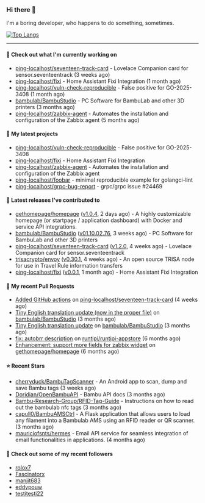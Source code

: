 ### Hi there 👋

I'm a boring developer, who happens to do something, sometimes.

[![Top Langs](https://github-readme-stats.vercel.app/api/top-langs/?username=ping-localhost&langs_count=8&theme=dracula&layout=compact)](https://github.com/anuraghazra/github-readme-stats)

---
#### 👷 Check out what I'm currently working on

- [ping-localhost/seventeen-track-card](https://github.com/ping-localhost/seventeen-track-card) - Lovelace Companion card for sensor.seventeentrack (3 weeks ago)
- [ping-localhost/fixi](https://github.com/ping-localhost/fixi) - Home Assistant Fixi Integration (1 month ago)
- [ping-localhost/vuln-check-reproducible](https://github.com/ping-localhost/vuln-check-reproducible) - False positive for GO-2025-3408 (1 month ago)
- [bambulab/BambuStudio](https://github.com/bambulab/BambuStudio) - PC Software for BambuLab and other 3D printers (3 months ago)
- [ping-localhost/zabbix-agent](https://github.com/ping-localhost/zabbix-agent) - Automates the installation and configuration of the Zabbix agent (5 months ago)



#### 🌱 My latest projects

- [ping-localhost/vuln-check-reproducible](https://github.com/ping-localhost/vuln-check-reproducible) - False positive for GO-2025-3408
- [ping-localhost/fixi](https://github.com/ping-localhost/fixi) - Home Assistant Fixi Integration
- [ping-localhost/zabbix-agent](https://github.com/ping-localhost/zabbix-agent) - Automates the installation and configuration of the Zabbix agent
- [ping-localhost/foobar](https://github.com/ping-localhost/foobar) - minimal reproducible example for golangci-lint
- [ping-localhost/grpc-bug-report](https://github.com/ping-localhost/grpc-bug-report) - grpc/grpc issue #24469



#### 🔭 Latest releases I've contributed to

- [gethomepage/homepage](https://github.com/gethomepage/homepage) ([v1.0.4](https://github.com/gethomepage/homepage/releases/tag/v1.0.4), 2 days ago) - A highly customizable homepage (or startpage / application dashboard) with Docker and service API integrations.
- [bambulab/BambuStudio](https://github.com/bambulab/BambuStudio) ([v01.10.02.76](https://github.com/bambulab/BambuStudio/releases/tag/v01.10.02.76), 3 weeks ago) - PC Software for BambuLab and other 3D printers
- [ping-localhost/seventeen-track-card](https://github.com/ping-localhost/seventeen-track-card) ([v1.2.0](https://github.com/ping-localhost/seventeen-track-card/releases/tag/v1.2.0), 4 weeks ago) - Lovelace Companion card for sensor.seventeentrack
- [trisacrypto/envoy](https://github.com/trisacrypto/envoy) ([v0.30.1](https://github.com/trisacrypto/envoy/releases/tag/v0.30.1), 4 weeks ago) - An open source TRISA node for use in Travel Rule information transfers
- [ping-localhost/fixi](https://github.com/ping-localhost/fixi) ([v0.0.1](https://github.com/ping-localhost/fixi/releases/tag/v0.0.1), 1 month ago) - Home Assistant Fixi Integration



#### 🔨 My recent Pull Requests

- [Added GitHub actions](https://github.com/ping-localhost/seventeen-track-card/pull/14) on [ping-localhost/seventeen-track-card](https://github.com/ping-localhost/seventeen-track-card) (4 weeks ago)
- [Tiny English translation update (now in the proper file)](https://github.com/bambulab/BambuStudio/pull/5559) on [bambulab/BambuStudio](https://github.com/bambulab/BambuStudio) (3 months ago)
- [Tiny English translation update](https://github.com/bambulab/BambuStudio/pull/5521) on [bambulab/BambuStudio](https://github.com/bambulab/BambuStudio) (3 months ago)
- [fix: autobrr description](https://github.com/runtipi/runtipi-appstore/pull/4668) on [runtipi/runtipi-appstore](https://github.com/runtipi/runtipi-appstore) (6 months ago)
- [Enhancement: support more fields for zabbix widget](https://github.com/gethomepage/homepage/pull/3931) on [gethomepage/homepage](https://github.com/gethomepage/homepage) (6 months ago)



#### ⭐ Recent Stars

- [cherryduck/BambuTagScanner](https://github.com/cherryduck/BambuTagScanner) - An Android app to scan, dump and save Bambu tags (3 weeks ago)
- [Doridian/OpenBambuAPI](https://github.com/Doridian/OpenBambuAPI) - Bambu API docs (3 months ago)
- [Bambu-Research-Group/RFID-Tag-Guide](https://github.com/Bambu-Research-Group/RFID-Tag-Guide) - Instructions on how to read out the bambulab nfc tags (3 months ago)
- [capull0/BambuAMSCtrl](https://github.com/capull0/BambuAMSCtrl) - A Flask application that allows users to load any filament into a Bambulab AMS using an RFID reader or QR scanner. (3 months ago)
- [mauriciofsnts/hermes](https://github.com/mauriciofsnts/hermes) -  Email API service for seamless integration of email functionalities in applications. (4 months ago)



#### 👯 Check out some of my recent followers

- [rolox7](https://github.com/rolox7)
- [Fascinatorx](https://github.com/Fascinatorx)
- [manjit683](https://github.com/manjit683)
- [eddypouw](https://github.com/eddypouw)
- [testitesti22](https://github.com/testitesti22)

